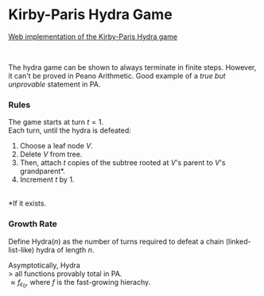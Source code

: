 # Kirby-Paris Hydra Game

[Web implementation of the Kirby-Paris Hydra game](https://frkns.github.io/HydraGame/)

<br>

The hydra game can be shown to always terminate in finite steps. However, it can't be proved in Peano Arithmetic. Good example of a *true but unprovable* statement in PA.

### Rules

The game starts at turn $t = 1$.<br>
Each turn, until the hydra is defeated:
1. Choose a leaf node $V$.
2. Delete $V$ from tree.
3. Then, attach $t$ copies of the subtree rooted at $V$'s parent to $V$'s grandparent*.
4. Increment $t$ by $1$.
<BR>
   *If it exists.

### Growth Rate

Define $\text{Hydra}(n)$ as the number of turns required to defeat a chain (linked-list-like) hydra of length $n$.<BR>

Asymptotically, $\text{Hydra}$<BR>
$>$ all functions provably total in PA.<BR>
$\approx f_{\epsilon_0}$, where $f$ is the fast-growing hierachy.<BR>


